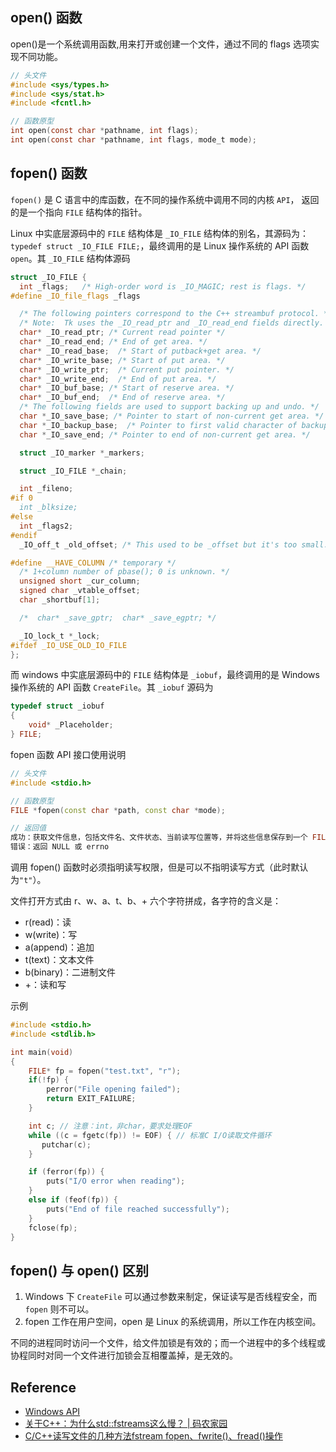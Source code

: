 <!--

 * @Author: JohnJeep
 * @Date: 2022-03-09 22:49:01
 * @LastEditTime: 2022-03-09 23:40:52
 * @LastEditors: Please set LastEditors
 * @Description: fopen 函数与 open 函数的区别
 * @FilePath: \Learning-CS-Journey\C\fopen() 与 open() 区别.md
-->

## open() 函数

open()是一个系统调用函数,用来打开或创建一个文件，通过不同的 flags 选项实现不同功能。

```c
// 头文件
#include <sys/types.h>
#include <sys/stat.h>
#include <fcntl.h>

// 函数原型
int open(const char *pathname, int flags);
int open(const char *pathname, int flags, mode_t mode);
```

## fopen() 函数

`fopen()` 是 C 语言中的库函数，在不同的操作系统中调用不同的内核 `API`， 返回的是一个指向 `FILE` 结构体的指针。

Linux 中实底层源码中的 `FILE` 结构体是 `_IO_FILE` 结构体的别名，其源码为：`typedef struct _IO_FILE FILE;`，最终调用的是 Linux 操作系统的 API 函数 `open`。其 `_IO_FILE` 结构体源码

```cpp
struct _IO_FILE {
  int _flags;   /* High-order word is _IO_MAGIC; rest is flags. */
#define _IO_file_flags _flags

  /* The following pointers correspond to the C++ streambuf protocol. */
  /* Note:  Tk uses the _IO_read_ptr and _IO_read_end fields directly. */
  char* _IO_read_ptr; /* Current read pointer */
  char* _IO_read_end; /* End of get area. */
  char* _IO_read_base;  /* Start of putback+get area. */
  char* _IO_write_base; /* Start of put area. */
  char* _IO_write_ptr;  /* Current put pointer. */
  char* _IO_write_end;  /* End of put area. */
  char* _IO_buf_base; /* Start of reserve area. */
  char* _IO_buf_end;  /* End of reserve area. */
  /* The following fields are used to support backing up and undo. */
  char *_IO_save_base; /* Pointer to start of non-current get area. */
  char *_IO_backup_base;  /* Pointer to first valid character of backup area */
  char *_IO_save_end; /* Pointer to end of non-current get area. */

  struct _IO_marker *_markers;

  struct _IO_FILE *_chain;

  int _fileno;
#if 0
  int _blksize;
#else
  int _flags2;
#endif
  _IO_off_t _old_offset; /* This used to be _offset but it's too small.  */

#define __HAVE_COLUMN /* temporary */
  /* 1+column number of pbase(); 0 is unknown. */
  unsigned short _cur_column;
  signed char _vtable_offset;
  char _shortbuf[1];

  /*  char* _save_gptr;  char* _save_egptr; */

  _IO_lock_t *_lock;
#ifdef _IO_USE_OLD_IO_FILE
};
```

而 windows 中实底层源码中的 `FILE` 结构体是 `_iobuf`，最终调用的是 Windows 操作系统的 API 函数 `CreateFile`。其 `_iobuf` 源码为

```cpp
typedef struct _iobuf
{
    void* _Placeholder;
} FILE;
```

fopen 函数 API 接口使用说明

```cpp
// 头文件
#include <stdio.h>

// 函数原型
FILE *fopen(const char *path, const char *mode);

// 返回值
成功：获取文件信息，包括文件名、文件状态、当前读写位置等，并将这些信息保存到一个 FILE 类型的结构体变量中，然后将该变量的地址返回。
错误：返回 NULL 或 errno
```

调用 fopen() 函数时必须指明读写权限，但是可以不指明读写方式（此时默认为`"t"`）。

文件打开方式由 r、w、a、t、b、+ 六个字符拼成，各字符的含义是：

- r(read)：读
- w(write)：写
- a(append)：追加
- t(text)：文本文件
- b(binary)：二进制文件
- +：读和写

示例

```c
#include <stdio.h>
#include <stdlib.h>

int main(void)
{
    FILE* fp = fopen("test.txt", "r");
    if(!fp) {
        perror("File opening failed");
        return EXIT_FAILURE;
    }

    int c; // 注意：int，非char，要求处理EOF
    while ((c = fgetc(fp)) != EOF) { // 标准C I/O读取文件循环
       putchar(c);
    }

    if (ferror(fp)) {
        puts("I/O error when reading");
    }
    else if (feof(fp)) {
        puts("End of file reached successfully");
    }
    fclose(fp);
}
```

## fopen() 与 open() 区别

1. Windows 下 `CreateFile` 可以通过参数来制定，保证读写是否线程安全，而 `fopen` 则不可以。
2. fopen 工作在用户空间，open 是 Linux 的系统调用，所以工作在内核空间。

不同的进程同时访问一个文件，给文件加锁是有效的；而一个进程中的多个线程或协程同时对同一个文件进行加锁会互相覆盖掉，是无效的。

## Reference

- [Windows API](https://zh.wikipedia.org/wiki/Windows_API)
- [关于C++：为什么std::fstreams这么慢？ | 码农家园](https://www.codenong.com/26095160/)
- [C/C++读写文件的几种方法fstream fopen、fwrite()、fread()操作](https://www.cnblogs.com/ZY-Dream/p/11181924.html)